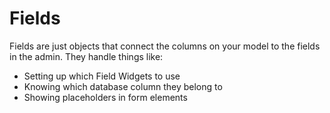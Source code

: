 # Fields

Fields are just objects that connect the columns on your model to the fields in the admin. They handle things like:

* Setting up which Field Widgets to use
* Knowing which database column they belong to
* Showing placeholders in form elements
